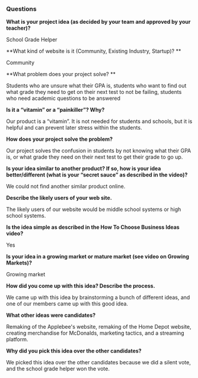 ### Questions

**What is your project idea (as decided by your team and approved by your teacher)?**

School Grade Helper


**What kind of website is it (Community, Existing Industry, Startup)? **

Community

**What problem does your project solve? **

Students who are unsure what their GPA is, students who want to find out what grade they need to get on their next test to not be failing, students who need academic questions to be answered


**Is it a “vitamin” or a “painkiller”? Why?**

Our product is a “vitamin”. It is not needed for students and schools, but it is helpful and can prevent later stress within the students.


**How does your project solve the problem?**

Our project solves the confusion in students by not knowing what their GPA is, or what grade they need on their next test to get their grade to go up.


**Is your idea similar to another product? If so, how is your idea better/different (what is your “secret sauce” as described in the video)?**

We could not find another similar product online.


**Describe the likely users of your web site.**

The likely users of our website would be middle school systems or high school systems.


**Is the idea simple as described in the How To Choose Business Ideas video?**

Yes


**Is your idea in a growing market or mature market (see video on Growing Markets)?**

Growing market


**How did you come up with this idea? Describe the process.**

We came up with this idea by brainstorming a bunch of different ideas, and one of our members came up with this good idea.


**What other ideas were candidates?**

Remaking of the Applebee's website, remaking of the Home Depot website, creating merchandise for McDonalds, marketing tactics, and a streaming platform.


**Why did you pick this idea over the other candidates?**

We picked this idea over the other candidates because we did a silent vote, and the school grade helper won the vote.
